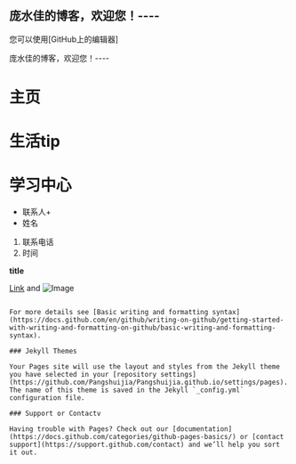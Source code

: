 ## 庞水佳的博客，欢迎您！----


您可以使用[GitHub上的编辑器]

庞水佳的博客，欢迎您！----

# 主页
# 生活tip
# 学习中心
- 联系人+
- 姓名

1. 联系电话
2. 时间

**title** 

[Link](url) and ![Image](src)
```

For more details see [Basic writing and formatting syntax](https://docs.github.com/en/github/writing-on-github/getting-started-with-writing-and-formatting-on-github/basic-writing-and-formatting-syntax).

### Jekyll Themes

Your Pages site will use the layout and styles from the Jekyll theme you have selected in your [repository settings](https://github.com/Pangshuijia/Pangshuijia.github.io/settings/pages). The name of this theme is saved in the Jekyll `_config.yml` configuration file.

### Support or Contactv

Having trouble with Pages? Check out our [documentation](https://docs.github.com/categories/github-pages-basics/) or [contact support](https://support.github.com/contact) and we’ll help you sort it out.
